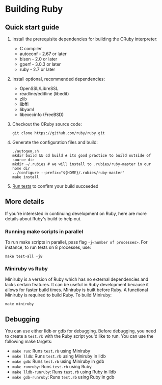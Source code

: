 # Building Ruby

## Quick start guide

1. Install the prerequisite dependencies for building the CRuby interpreter:

    * C compiler
    * autoconf - 2.67 or later
    * bison - 2.0 or later
    * gperf - 3.0.3 or later
    * ruby - 2.7 or later

2. Install optional, recommended dependencies:

    * OpenSSL/LibreSSL
    * readline/editline (libedit)
    * zlib
    * libffi
    * libyaml
    * libexecinfo (FreeBSD)

3. Checkout the CRuby source code:

    ```
    git clone https://github.com/ruby/ruby.git
    ```

4. Generate the configuration files and build:

    ```
    ./autogen.sh
    mkdir build && cd build # its good practice to build outside of source dir
    mkdir ~/.rubies # we will install to .rubies/ruby-master in our home dir
    ../configure --prefix="${HOME}/.rubies/ruby-master"
    make install
    ```

5. [Run tests](testing_ruby.md) to confirm your build succeeded

## More details

If you're interested in continuing development on Ruby, here are more details
about Ruby's build to help out.

### Running make scripts in parallel

To run make scripts in parallel, pass flag `-j<number of processes>`. For instance,
to run tests on 8 processes, use:

```
make test-all -j8
```

### Miniruby vs Ruby

Miniruby is a version of Ruby which has no external dependencies and lacks certain features.
It can be useful in Ruby development because it allows for faster build times. Miniruby is
built before Ruby. A functional Miniruby is required to build Ruby. To build Miniruby:

```
make miniruby
```

## Debugging

You can use either lldb or gdb for debugging. Before debugging, you need to create a `test.rb`
with the Ruby script you'd like to run. You can use the following make targets:

* `make run`: Runs `test.rb` using Miniruby
* `make lldb`: Runs `test.rb` using Miniruby in lldb
* `make gdb`: Runs `test.rb` using Miniruby in gdb
* `make runruby`: Runs `test.rb` using Ruby
* `make lldb-runruby`: Runs `test.rb` using Ruby in lldb
* `make gdb-runruby`: Runs `test.rb` using Ruby in gdb

